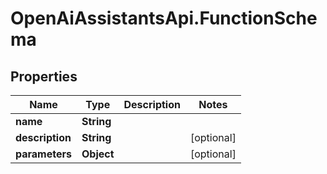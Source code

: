 # OpenAiAssistantsApi.FunctionSchema

## Properties

Name | Type | Description | Notes
------------ | ------------- | ------------- | -------------
**name** | **String** |  | 
**description** | **String** |  | [optional] 
**parameters** | **Object** |  | [optional] 


